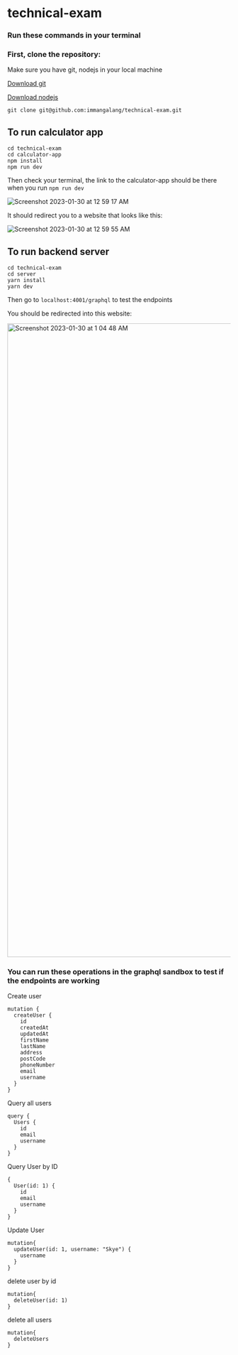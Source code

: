 # technical-exam

### Run these commands in your terminal

### First, clone the repository:

Make sure you have git, nodejs in your local machine

[Download git](https://github.com/git-guides/install-git)

[Download nodejs](https://nodejs.org/en/download/)

```
git clone git@github.com:immangalang/technical-exam.git
```

## To run calculator app

```
cd technical-exam
cd calculator-app
npm install
npm run dev
```
Then check your terminal, the link to the calculator-app should be there when you run ```npm run dev```


![Screenshot 2023-01-30 at 12 59 17 AM](https://user-images.githubusercontent.com/87266699/215342881-e6402391-eefd-4c9f-a86a-a77e4e2c7ed5.png)

It should redirect you to a website that looks like this:

![Screenshot 2023-01-30 at 12 59 55 AM](https://user-images.githubusercontent.com/87266699/215342909-3cd41201-0a82-494d-8fb3-d641ec76d10e.png)

## To run backend server

```
cd technical-exam
cd server
yarn install
yarn dev
```

Then go to `localhost:4001/graphql` to test the endpoints

You should be redirected into this website:

<img width="1427" alt="Screenshot 2023-01-30 at 1 04 48 AM" src="https://user-images.githubusercontent.com/87266699/215343147-a0a949bc-c173-4368-abf3-d0403c1dd6c8.png">

### You can run these operations in the graphql sandbox to test if the endpoints are working

Create user
```
mutation {
  createUser {
    id
    createdAt
    updatedAt
    firstName
    lastName
    address
    postCode
    phoneNumber
    email
    username
  }
}
```
Query all users
```
query {
  Users {
    id
    email
    username
  }
}
```
Query User by ID
```
{
  User(id: 1) {
    id
    email
    username
  }
}
```
Update User
```
mutation{
  updateUser(id: 1, username: "Skye") {
    username
  }
}
```
delete user by id
```
mutation{
  deleteUser(id: 1)
}
```
delete all users
```
mutation{
  deleteUsers
}
```
